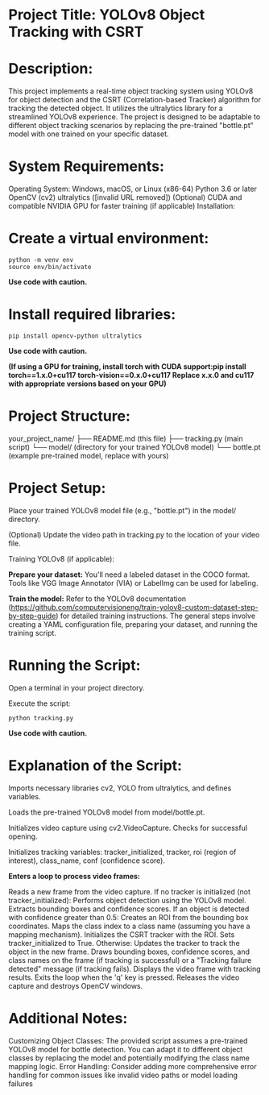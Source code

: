 # Project Title: YOLOv8 Object Tracking with CSRT

# Description:

This project implements a real-time object tracking system using YOLOv8 for object detection and the CSRT (Correlation-based Tracker) algorithm for tracking the detected object. It utilizes the ultralytics library for a streamlined YOLOv8 experience. The project is designed to be adaptable to different object tracking scenarios by replacing the pre-trained "bottle.pt" model with one trained on your specific dataset.

# System Requirements:

Operating System: Windows, macOS, or Linux (x86-64)
Python 3.6 or later
OpenCV (cv2)
ultralytics ([invalid URL removed])
(Optional) CUDA and compatible NVIDIA GPU for faster training (if applicable)
Installation:

# Create a virtual environment:
```
python -m venv env
source env/bin/activate
```
**Use code with caution.**

# Install required libraries:
```
pip install opencv-python ultralytics
```
**Use code with caution.**

**(If using a GPU for training, install torch with CUDA support:pip install torch==1.x.0+cu117 torch-vision==0.x.0+cu117 Replace x.x.0 and cu117 with appropriate versions based on your GPU)**

# Project Structure:

your_project_name/
├── README.md (this file)
├── tracking.py (main script)
└── model/ (directory for your trained YOLOv8 model)
    └── bottle.pt (example pre-trained model, replace with yours)

# Project Setup:

Place your trained YOLOv8 model file (e.g., "bottle.pt") in the model/ directory.

(Optional) Update the video path in tracking.py to the location of your video file.

Training YOLOv8 (if applicable):

**Prepare your dataset:** You'll need a labeled dataset in the COCO format. Tools like VGG Image Annotator (VIA) or LabelImg can be used for labeling.

**Train the model:** Refer to the YOLOv8 documentation (https://github.com/computervisioneng/train-yolov8-custom-dataset-step-by-step-guide) for detailed training instructions. The general steps involve creating a YAML configuration file, preparing your dataset, and running the training script.

# Running the Script:

Open a terminal in your project directory.

Execute the script:
```
python tracking.py
```
**Use code with caution.**

# Explanation of the Script:

Imports necessary libraries cv2, YOLO from ultralytics, and defines variables.

Loads the pre-trained YOLOv8 model from model/bottle.pt.

Initializes video capture using cv2.VideoCapture. Checks for successful opening.

Initializes tracking variables: tracker_initialized, tracker, roi (region of interest), class_name, conf (confidence score).

**Enters a loop to process video frames:**

Reads a new frame from the video capture.
If no tracker is initialized (not tracker_initialized):
Performs object detection using the YOLOv8 model.
Extracts bounding boxes and confidence scores.
If an object is detected with confidence greater than 0.5:
Creates an ROI from the bounding box coordinates.
Maps the class index to a class name (assuming you have a mapping mechanism).
Initializes the CSRT tracker with the ROI.
Sets tracker_initialized to True.
Otherwise:
Updates the tracker to track the object in the new frame.
Draws bounding boxes, confidence scores, and class names on the frame (if tracking is successful) or a "Tracking failure detected" message (if tracking fails).
Displays the video frame with tracking results.
Exits the loop when the 'q' key is pressed.
Releases the video capture and destroys OpenCV windows.
# Additional Notes:

Customizing Object Classes: The provided script assumes a pre-trained YOLOv8 model for bottle detection. You can adapt it to different object classes by replacing the model and potentially modifying the class name mapping logic.
Error Handling: Consider adding more comprehensive error handling for common issues like invalid video paths or model loading failures

